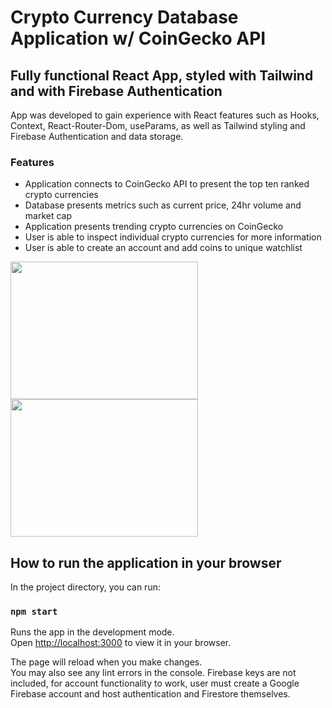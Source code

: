 # Crypto Currency Database Application w/ CoinGecko API

## Fully functional React App, styled with Tailwind and with Firebase Authentication

App was developed to gain experience with React features such as Hooks, Context, React-Router-Dom, useParams, as well as 
Tailwind styling and Firebase Authentication and data storage.

### Features
* Application connects to CoinGecko API to present the top ten ranked crypto currencies
* Database presents metrics such as current price, 24hr volume and market cap
* Application presents trending crypto currencies on CoinGecko
* User is able to inspect individual crypto currencies for more information
* User is able to create an account and add coins to unique watchlist

<img src="https://i.ibb.co/dGXXGDK/wadadawdawd.jpg" width="300" height="220"/>
<img src="https://i.ibb.co/gd4PPpJ/yjytgjygj.jpg" width="300" height="220"/>

## How to run the application in your browser

In the project directory, you can run:

### `npm start`

Runs the app in the development mode.\
Open [http://localhost:3000](http://localhost:3000) to view it in your browser.

The page will reload when you make changes.\
You may also see any lint errors in the console.
Firebase keys are not included, for account functionality to work, user must
create a Google Firebase account and host authentication and Firestore themselves.

